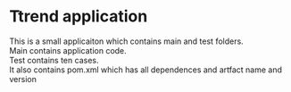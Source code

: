# Ttrend application

This is a small applicaiton which contains main and test folders.  
Main contains application code.  
Test contains ten cases.  
It also contains pom.xml which has all dependences and artfact name and version

